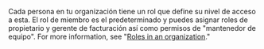 Cada persona en tu organización tiene un rol que define su nivel de acceso a esta. El rol de miembro es el predeterminado y puedes asignar roles de propietario y gerente de facturación así como permisos de "mantenedor de equipo". For more information, see "[Roles in an organization](/organizations/managing-peoples-access-to-your-organization-with-roles/roles-in-an-organization)."
